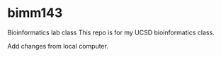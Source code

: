 # bimm143
Bioinformatics lab class
This repo is for my UCSD bioinformatics class. 

Add changes from local computer.